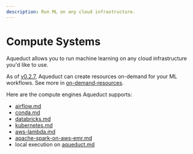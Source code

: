 ```yaml
---
description: Run ML on any cloud infrastructure.
---
```


# Compute Systems

Aqueduct allows you to run machine learning on any cloud infrastructure you'd like to use.&#x20;

As of [v0.2.7](https://github.com/aqueducthq/aqueduct/releases/tag/v0.2.7), Aqueduct can create resources on-demand for your ML workflows. See more in [on-demand-resources](../on-demand-resources/ "mention").

Here are the compute engines Aqueduct supports:

* [airflow.md](airflow.md "mention")
* [conda.md](conda.md "mention")
* [databricks.md](databricks.md "mention")
* [kubernetes.md](kubernetes.md "mention")
* [aws-lambda.md](aws-lambda.md "mention")
* [apache-spark-on-aws-emr.md](apache-spark-on-aws-emr.md "mention")
* local execution on [aqueduct.md](aqueduct.md "mention")

